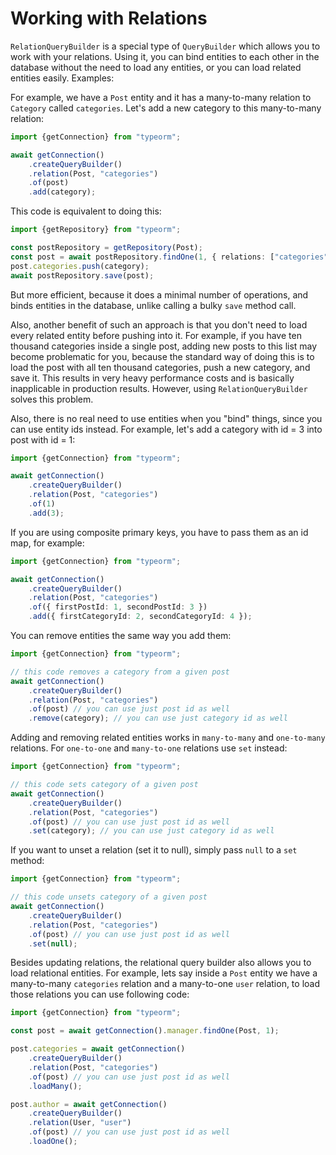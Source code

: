 # Working with Relations

`RelationQueryBuilder` is a special type of `QueryBuilder` which allows you to work with your relations.
Using it, you can bind entities to each other in the database without the need to load any entities,
or you can load related entities easily.
Examples:

For example, we have a `Post` entity and it has a many-to-many relation to `Category` called `categories`.
Let's add a new category to this many-to-many relation:
                       
```typescript
import {getConnection} from "typeorm";

await getConnection()
    .createQueryBuilder()
    .relation(Post, "categories")
    .of(post)
    .add(category);
```

This code is equivalent to doing this:
       
```typescript
import {getRepository} from "typeorm";

const postRepository = getRepository(Post);
const post = await postRepository.findOne(1, { relations: ["categories"] });
post.categories.push(category);
await postRepository.save(post);
```

But more efficient, because it does a minimal number of operations, and binds entities in the database,
unlike calling a bulky `save` method call.

Also, another benefit of such an approach is that you don't need to load every related entity before pushing into it.
For example, if you have ten thousand categories inside a single post, adding new posts to this list may become problematic for you, 
because the standard way of doing this is to load the post with all ten thousand categories, push a new category,
and save it. This results in very heavy performance costs and is basically inapplicable in production results.
However, using `RelationQueryBuilder` solves this problem.

Also, there is no real need to use entities when you "bind" things, since you can use entity ids instead.
For example, let's add a category with id = 3 into post with id = 1:

```typescript
import {getConnection} from "typeorm";

await getConnection()
    .createQueryBuilder()
    .relation(Post, "categories")
    .of(1)
    .add(3);
```

If you are using composite primary keys, you have to pass them as an id map, for example:

```typescript
import {getConnection} from "typeorm";

await getConnection()
    .createQueryBuilder()
    .relation(Post, "categories")
    .of({ firstPostId: 1, secondPostId: 3 })
    .add({ firstCategoryId: 2, secondCategoryId: 4 });
```

You can remove entities the same way you add them:    
         
```typescript
import {getConnection} from "typeorm";

// this code removes a category from a given post
await getConnection()
    .createQueryBuilder()
    .relation(Post, "categories")
    .of(post) // you can use just post id as well
    .remove(category); // you can use just category id as well
```

Adding and removing related entities works in `many-to-many` and `one-to-many` relations.
For `one-to-one` and `many-to-one` relations use `set` instead:

```typescript
import {getConnection} from "typeorm";

// this code sets category of a given post
await getConnection()
    .createQueryBuilder()
    .relation(Post, "categories")
    .of(post) // you can use just post id as well
    .set(category); // you can use just category id as well
```

If you want to unset a relation (set it to null), simply pass `null` to a `set` method:

```typescript
import {getConnection} from "typeorm";

// this code unsets category of a given post
await getConnection()
    .createQueryBuilder()
    .relation(Post, "categories")
    .of(post) // you can use just post id as well
    .set(null);
```

Besides updating relations, the relational query builder also allows you to load relational entities.
For example, lets say inside a `Post` entity we have a many-to-many `categories` relation and a many-to-one `user` relation,
to load those relations you can use following code:

```typescript
import {getConnection} from "typeorm";

const post = await getConnection().manager.findOne(Post, 1);

post.categories = await getConnection()
    .createQueryBuilder()
    .relation(Post, "categories")
    .of(post) // you can use just post id as well
    .loadMany();

post.author = await getConnection()
    .createQueryBuilder()
    .relation(User, "user")
    .of(post) // you can use just post id as well
    .loadOne();
```

